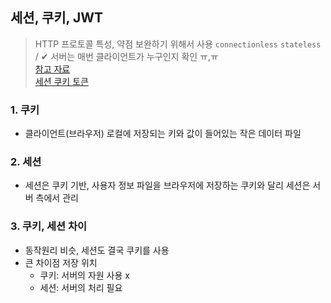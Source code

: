 ## 세션, 쿠키, JWT
> HTTP 프로토콜 특성, 약점 보완하기 위해서 사용 `connectionless` `stateless`  / ✔ 서버는 매번 클라이언트가 누구인지 확인 ㅠ,ㅠ <br>
> [참고 자료](https://interconnection.tistory.com/74#:~:text=1.%20HTTP%EC%9D%98%20%ED%8A%B9%EC%A7%95%EA%B3%BC%20%EC%BF%A0%ED%82%A4%EC%99%80%20%EC%84%B8%EC%85%98%EC%9D%84%20%EC%82%AC%EC%9A%A9%ED%95%98%EB%8A%94%20%EC%9D%B4%EC%9C%A0,-%EC%BF%A0%ED%82%A4%EB%A5%BC%20%EB%B0%9C%EA%B8%89&text=%EA%B8%B0%EB%B3%B8%EC%A0%81%EC%9C%BC%EB%A1%9C%20HTTP%20%ED%94%84%EB%A1%9C%ED%86%A0%EC%BD%9C%20%ED%99%98%EA%B2%BD,%EC%84%B8%EC%85%98%EC%9D%84%20%EC%82%AC%EC%9A%A9%ED%95%98%EA%B2%8C%EB%90%A9%EB%8B%88%EB%8B%A4.) <BR>
> [세션 쿠키 토큰](https://tofusand-dev.tistory.com/89)

### 1. 쿠키
- 클라이언트(브라우저) 로컬에 저장되는 키와 값이 들어있는 작은 데이터 파일

### 2. 세션
- 세션은 쿠키 기반, 사용자 정보 파일을 브라우저에 저장하는 쿠키와 달리 세션은 서버 측에서 관리

### 3. 쿠키, 세션 차이
- 동작원리 비슷, 세션도 결국 쿠키를 사용
- 큰 차이점 저장 위치
  - 쿠키: 서버의 자원 사용 x
  - 세션: 서버의 처리 필요
